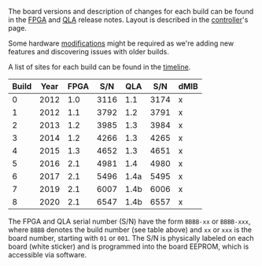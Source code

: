 The board versions and description of changes for each build can be found in the [FPGA](https://github.com/jhu-cisst/FPGA1394#release-notes) and [QLA](https://github.com/jhu-cisst/QLA#release-notes) release notes.  Layout is described in the [controller](/jhu-dvrk/sawIntuitiveResearchKit/wiki/Controller-Boxes)'s page.

Some hardware [modifications](/jhu-dvrk/sawIntuitiveResearchKit/wiki/Controller-Boxes#hardware-modifications) might be required as we're adding new features and discovering issues with older builds.

A list of sites for each build can be found in the [timeline](/jhu-dvrk/sawIntuitiveResearchKit/wiki/Timeline).

| Build | Year | FPGA | S/N  | QLA  | S/N  | dMIB | 
| ----- | ---- | ---- | ---- | ---  | ---  | ---- |
| 0     | 2012 | 1.0  | 3116 | 1.1  | 3174 | x    |
| 1     | 2012 | 1.1  | 3792 | 1.2  | 3791 | x    |
| 2     | 2013 | 1.2  | 3985 | 1.3  | 3984 | x    |
| 3     | 2014 | 1.2  | 4266 | 1.3  | 4265 | x    |
| 4     | 2015 | 1.3  | 4652 | 1.3  | 4651 | x    |
| 5     | 2016 | 2.1  | 4981 | 1.4  | 4980 | x    |
| 6     | 2017 | 2.1  | 5496 | 1.4a | 5495 | x    |
| 7     | 2019 | 2.1  | 6007 | 1.4b | 6006 | x    |
| 8     | 2020 | 2.1  | 6547 | 1.4b | 6557 | x    |

The FPGA and QLA serial number (S/N) have the form `BBBB-xx` or `BBBB-xxx`, where `BBBB` denotes the build number (see table above) and `xx` or `xxx` is the board number, starting with `01` or `001`. The S/N is physically labeled on each board (white sticker) and is programmed into the board EEPROM, which is accessible via software.  
